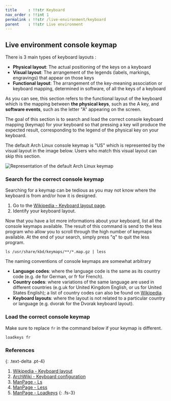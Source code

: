 ```yaml
---
title     : !!str Keyboard
nav_order : !!int 1
permalink : !!str /live-environment/keyboard
parent    : !!str Live environment
---
```


## Live environment console keymap

There is 3 main types of keyboard layouts :

- **Physical layout**: The actual positioning of the keys on a keyboard
- **Visual layout**: The arrangement of the legends (labels, markings, engravings) that appear on those keys
- **Functional layout**: The arrangement of the key-meaning association or keyboard mapping, determined in software, of all the keys of a keyboard

As you can see, this section refers to the functional layout of the keyboard which is the mapping between **the physical keys**, such as the A key, and **software events**, such as the letter "A" appearing on the screen.

The goal of this section is to search and load the correct console keyboard mapping (keymap) for your keyboard so that pressing a key will produce the expected result, corresponding to the legend of the physical key on your keyboard.

The default Arch Linux console keymap is "US" which is represented by the visual layout in the image below. Users who match this visual layout can skip this section.

![Representation of the default Arch Linux keymap](https://upload.wikimedia.org/wikipedia/commons/5/51/KB_United_States-NoAltGr.svg)

### Search for the correct console keymap

Searching for a keymap can be tedious as you may not know where the keyboard is from and/or how it is designed.

1. Go to the [Wikipedia - Keyboard layout page](https://en.wikipedia.org/wiki/Keyboard_layout).
1. Identify your keyboard layout.

Now that you have a lot more informations about your keyboard, list all the console keymaps available. The result of this command is send to the less program who allow you to scroll through the high number of keymaps available. At the end of your search, simply press "q" to quit the less program.

```
ls /usr/share/kbd/keymaps/**/*.map.gz | less
```

The naming conventions of console keymaps are somewhat arbitrary

- **Language codes**: where the language code is the same as its country code (e.g. de for German, or fr for French).
- **Country codes**: where variations of the same language are used in different countries (e.g.uk for United Kingdom English, or us for United States English); a list of country codes can also be found on [Wikipedia](https://en.wikipedia.org/wiki/ISO_3166-1#Officially_assigned_code_elements).
- **Keyboard layouts**: where the layout is not related to a particular country or language (e.g. dvorak for the Dvorak keyboard layout).

### Load the correct console keymap

Make sure to replace `fr` in the command below if your keymap is different.

```
loadkeys fr
```

### References
{: .text-delta .pt-4}

1. [Wikipedia - Keyboard layout](https://en.wikipedia.org/wiki/Keyboard_layout)
1. [ArchWiki - Keyboard configuration](https://wiki.archlinux.org/index.php/Linux_console/Keyboard_configuration)
1. [ManPage - Ls](https://jlk.fjfi.cvut.cz/arch/manpages/man/core/coreutils/ls.1.en)
1. [ManPage - Less](https://jlk.fjfi.cvut.cz/arch/manpages/man/core/less/less.1.en)
1. [ManPage - Loadkeys](https://jlk.fjfi.cvut.cz/arch/manpages/man/core/kbd/loadkeys.1.en)
{: .fs-3}
